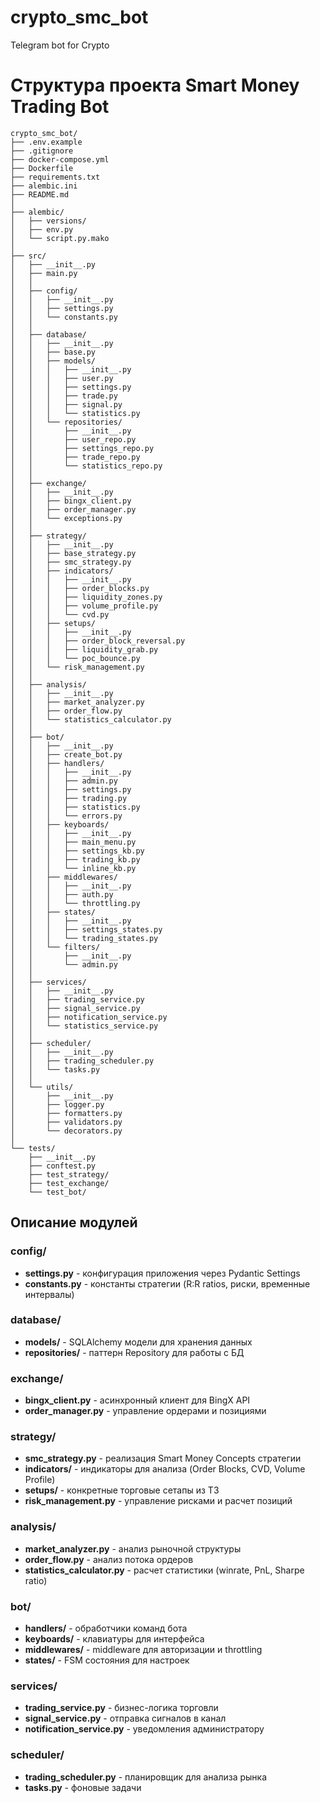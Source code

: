 # crypto_smc_bot
Telegram bot for Crypto

# Структура проекта Smart Money Trading Bot

```
crypto_smc_bot/
├── .env.example
├── .gitignore
├── docker-compose.yml
├── Dockerfile
├── requirements.txt
├── alembic.ini
├── README.md
│
├── alembic/
│   ├── versions/
│   ├── env.py
│   └── script.py.mako
│
├── src/
│   ├── __init__.py
│   ├── main.py
│   │
│   ├── config/
│   │   ├── __init__.py
│   │   ├── settings.py
│   │   └── constants.py
│   │
│   ├── database/
│   │   ├── __init__.py
│   │   ├── base.py
│   │   ├── models/
│   │   │   ├── __init__.py
│   │   │   ├── user.py
│   │   │   ├── settings.py
│   │   │   ├── trade.py
│   │   │   ├── signal.py
│   │   │   └── statistics.py
│   │   └── repositories/
│   │       ├── __init__.py
│   │       ├── user_repo.py
│   │       ├── settings_repo.py
│   │       ├── trade_repo.py
│   │       └── statistics_repo.py
│   │
│   ├── exchange/
│   │   ├── __init__.py
│   │   ├── bingx_client.py
│   │   ├── order_manager.py
│   │   └── exceptions.py
│   │
│   ├── strategy/
│   │   ├── __init__.py
│   │   ├── base_strategy.py
│   │   ├── smc_strategy.py
│   │   ├── indicators/
│   │   │   ├── __init__.py
│   │   │   ├── order_blocks.py
│   │   │   ├── liquidity_zones.py
│   │   │   ├── volume_profile.py
│   │   │   └── cvd.py
│   │   ├── setups/
│   │   │   ├── __init__.py
│   │   │   ├── order_block_reversal.py
│   │   │   ├── liquidity_grab.py
│   │   │   └── poc_bounce.py
│   │   └── risk_management.py
│   │
│   ├── analysis/
│   │   ├── __init__.py
│   │   ├── market_analyzer.py
│   │   ├── order_flow.py
│   │   └── statistics_calculator.py
│   │
│   ├── bot/
│   │   ├── __init__.py
│   │   ├── create_bot.py
│   │   ├── handlers/
│   │   │   ├── __init__.py
│   │   │   ├── admin.py
│   │   │   ├── settings.py
│   │   │   ├── trading.py
│   │   │   ├── statistics.py
│   │   │   └── errors.py
│   │   ├── keyboards/
│   │   │   ├── __init__.py
│   │   │   ├── main_menu.py
│   │   │   ├── settings_kb.py
│   │   │   ├── trading_kb.py
│   │   │   └── inline_kb.py
│   │   ├── middlewares/
│   │   │   ├── __init__.py
│   │   │   ├── auth.py
│   │   │   └── throttling.py
│   │   ├── states/
│   │   │   ├── __init__.py
│   │   │   ├── settings_states.py
│   │   │   └── trading_states.py
│   │   └── filters/
│   │       ├── __init__.py
│   │       └── admin.py
│   │
│   ├── services/
│   │   ├── __init__.py
│   │   ├── trading_service.py
│   │   ├── signal_service.py
│   │   ├── notification_service.py
│   │   └── statistics_service.py
│   │
│   ├── scheduler/
│   │   ├── __init__.py
│   │   ├── trading_scheduler.py
│   │   └── tasks.py
│   │
│   └── utils/
│       ├── __init__.py
│       ├── logger.py
│       ├── formatters.py
│       ├── validators.py
│       └── decorators.py
│
└── tests/
    ├── __init__.py
    ├── conftest.py
    ├── test_strategy/
    ├── test_exchange/
    └── test_bot/
```

## Описание модулей

### config/
- **settings.py** - конфигурация приложения через Pydantic Settings
- **constants.py** - константы стратегии (R:R ratios, риски, временные интервалы)

### database/
- **models/** - SQLAlchemy модели для хранения данных
- **repositories/** - паттерн Repository для работы с БД

### exchange/
- **bingx_client.py** - асинхронный клиент для BingX API
- **order_manager.py** - управление ордерами и позициями

### strategy/
- **smc_strategy.py** - реализация Smart Money Concepts стратегии
- **indicators/** - индикаторы для анализа (Order Blocks, CVD, Volume Profile)
- **setups/** - конкретные торговые сетапы из ТЗ
- **risk_management.py** - управление рисками и расчет позиций

### analysis/
- **market_analyzer.py** - анализ рыночной структуры
- **order_flow.py** - анализ потока ордеров
- **statistics_calculator.py** - расчет статистики (winrate, PnL, Sharpe ratio)

### bot/
- **handlers/** - обработчики команд бота
- **keyboards/** - клавиатуры для интерфейса
- **middlewares/** - middleware для авторизации и throttling
- **states/** - FSM состояния для настроек

### services/
- **trading_service.py** - бизнес-логика торговли
- **signal_service.py** - отправка сигналов в канал
- **notification_service.py** - уведомления администратору

### scheduler/
- **trading_scheduler.py** - планировщик для анализа рынка
- **tasks.py** - фоновые задачи
